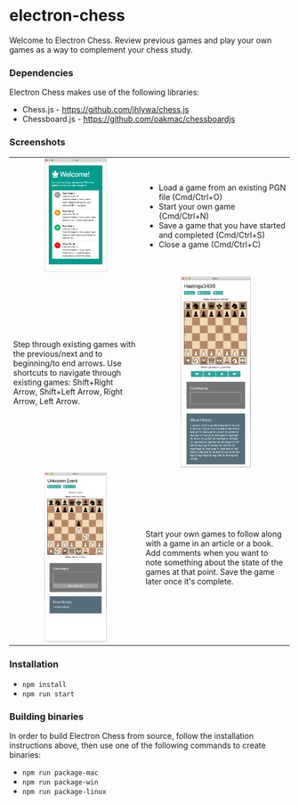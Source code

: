 # electron-chess

Welcome to Electron Chess. Review previous games and play your own games as a way to complement your chess study.

### Dependencies

Electron Chess makes use of the following libraries:

- Chess.js - <https://github.com/jhlywa/chess.js>
- Chessboard.js - <https://github.com/oakmac/chessboardjs>

### Screenshots

<table border="0">
    <tr>
        <td align="center">
            <img alt="Landing screen" src="screenshots/landing.png" width="50%" />
        </td>
        <td>
            <ul>
                <li>Load a game from an existing PGN file (Cmd/Ctrl+O)</li>
                <li>Start your own game (Cmd/Ctrl+N)</li>
                <li>Save a game that you have started and completed (Cmd/Ctrl+S)</li>
                <li>Close a game (Cmd/Ctrl+C)</li>
            </ul>
        </td>
    </tr>
    <tr>
        <td>
            Step through existing games with the previous/next and to beginning/to end arrows. Use shortcuts to navigate through existing games: Shift+Right Arrow, Shift+Left Arrow, Right Arrow, Left Arrow.
        </td>
        <td align="center">
            <img alt="Load existing games" src="screenshots/load-game.png" width="50%" />
        </td>
    </tr>
    <tr>
        <td align="center">
            <img alt="Play your own games" src="screenshots/new-game.png" width="50%" />
        </td>
        <td>
            Start your own games to follow along with a game in an article or a book. Add comments when you want to note something about the state of the games at that point. Save the game later once it's complete.
        </td>
    </tr>
</table>

### Installation

- `npm install`
- `npm run start`

### Building binaries

In order to build Electron Chess from source, follow the installation instructions above, then use one of the following commands to create binaries:

- `npm run package-mac`
- `npm run package-win`
- `npm run package-linux`
